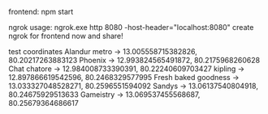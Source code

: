 frontend:
npm start

ngrok usage: ngrok.exe http 8080 -host-header="localhost:8080"
create ngrok for frontend now and share!

test coordinates
Alandur metro -> 13.005558715382826, 80.20217263883123
Phoenix -> 12.993824565491872, 80.2175968260628
Chat chatore -> 12.984008733390391, 80.22240609703427
kipling -> 12.897866619542596, 80.2468329577995
Fresh baked goodness -> 13.033327048528271, 80.2596551594092
Sandys -> 13.06137540804918, 80.24675929513633
Gameistry -> 13.069537455568687, 80.25679364686617